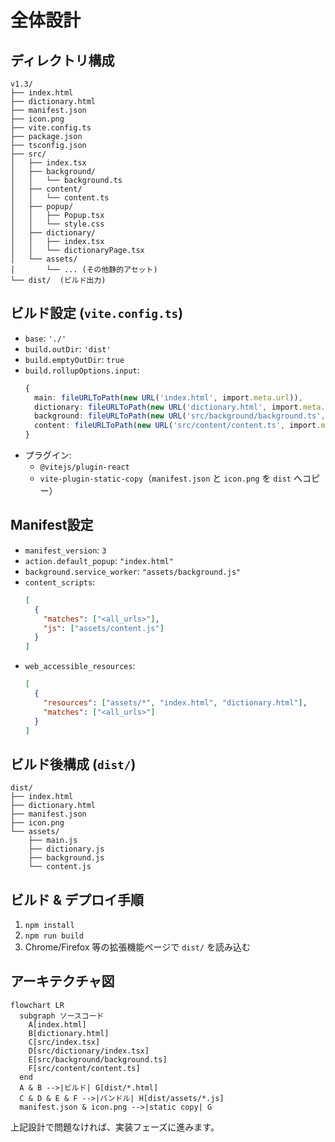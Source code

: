 # 全体設計

## ディレクトリ構成

```
v1.3/
├── index.html
├── dictionary.html
├── manifest.json
├── icon.png
├── vite.config.ts
├── package.json
├── tsconfig.json
├── src/
│   ├── index.tsx
│   ├── background/
│   │   └── background.ts
│   ├── content/
│   │   └── content.ts
│   ├── popup/
│   │   ├── Popup.tsx
│   │   └── style.css
│   ├── dictionary/
│   │   ├── index.tsx
│   │   └── dictionaryPage.tsx
│   └── assets/
│       └── ... (その他静的アセット)
└── dist/  (ビルド出力)
```

## ビルド設定 (`vite.config.ts`)

- `base`: `'./'`  
- `build.outDir`: `'dist'`  
- `build.emptyOutDir`: `true`  
- `build.rollupOptions.input`:  
  ```ts
  {
    main: fileURLToPath(new URL('index.html', import.meta.url)),
    dictionary: fileURLToPath(new URL('dictionary.html', import.meta.url)),
    background: fileURLToPath(new URL('src/background/background.ts', import.meta.url)),
    content: fileURLToPath(new URL('src/content/content.ts', import.meta.url)),
  }
  ```  
- プラグイン:  
  - `@vitejs/plugin-react`  
  - `vite-plugin-static-copy`（`manifest.json` と `icon.png` を `dist` へコピー）

## Manifest設定

- `manifest_version`: `3`  
- `action.default_popup`: `"index.html"`  
- `background.service_worker`: `"assets/background.js"`  
- `content_scripts`:  
  ```json
  [
    {
      "matches": ["<all_urls>"],
      "js": ["assets/content.js"]
    }
  ]
  ```  
- `web_accessible_resources`:  
  ```json
  [
    {
      "resources": ["assets/*", "index.html", "dictionary.html"],
      "matches": ["<all_urls>"]
    }
  ]
  ```

## ビルド後構成 (`dist/`)

```
dist/
├── index.html
├── dictionary.html
├── manifest.json
├── icon.png
└── assets/
    ├── main.js
    ├── dictionary.js
    ├── background.js
    └── content.js
```

## ビルド & デプロイ手順

1. `npm install`  
2. `npm run build`  
3. Chrome/Firefox 等の拡張機能ページで `dist/` を読み込む

## アーキテクチャ図

```mermaid
flowchart LR
  subgraph ソースコード
    A[index.html]
    B[dictionary.html]
    C[src/index.tsx]
    D[src/dictionary/index.tsx]
    E[src/background/background.ts]
    F[src/content/content.ts]
  end
  A & B -->|ビルド| G[dist/*.html]
  C & D & E & F -->|バンドル| H[dist/assets/*.js]
  manifest.json & icon.png -->|static copy| G
```

上記設計で問題なければ、実装フェーズに進みます。